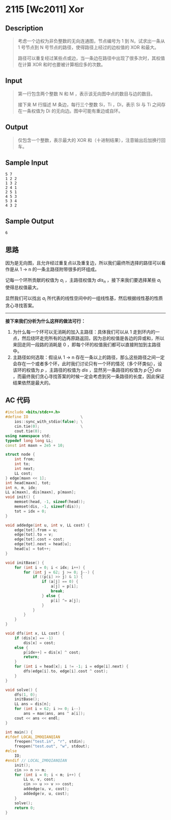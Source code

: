 # 2115 [Wc2011] Xor

## **Description**

> 考虑一个边权为非负整数的无向连通图，节点编号为 1 到 N，试求出一条从 1 号节点到 N 号节点的路径，使得路径上经过的边权值的 XOR 和最大。
>
> 路径可以重复经过某些点或边，当一条边在路径中出现了很多次时，其权值在计算 XOR 和时也要被计算相应多的次数。



## **Input**

> 第一行包含两个整数 N 和 M ，表示该无向图中点的数目与边的数目。
>
> 接下来 M 行描述 M 条边，每行三个整数 Si，Ti ，Di，表示 Si 与 Ti 之间存在一条权值为 Di 的无向边。图中可能有重边或自环。



## **Output**

> 仅包含一个整数，表示最大的 XOR 和（十进制结果），注意输出后加换行回车。



## **Sample Input**

    5 7
    1 2 2
    1 3 2
    2 4 1
    2 5 1
    4 5 3
    5 3 4
    4 3 2



## **Sample Output**

    6



## **思路**

因为是无向图，且允许经过重复点以及重复边，所以我们最终所选择的路径可以看作是从 1 -> n 的一条主路径附带很多的环组成。

记每一个环所贡献的权值为 $a_i$ ，主路径权值为 $dis_n$ ，接下来我们要选择某些 $a_i$ 使得总权值最大。

显然我们可以找出 $a_i$ 所代表的线性空间中的一组线性基，然后根据线性基的性质贪心寻找答案。

---

**接下来我们分析为什么这样的做法可行：**

1. 为什么每一个环可以无消耗的加入主路径：具体我们可以从 1 走到环内的一点，然后绕环走完所有的边再原路返回，因为总的权值是各边的异或和，所以来回走同一段路的消耗是 0 ，即每个环的权值我们都可以直接附加到主路径中。
2. 主路径如何选取：假设从 1 -> n 存在一条以上的路径，那么这些路径之间一定会存在一个或者多个环，此时我们讨论只有一个环的情况（多个环类似），设该环的权值为 $p$ ，主路径的权值为 $dis$ ，显然另一条路径的权值为 $p\oplus dis$ ，而最终我们贪心寻找答案的时候一定会考虑到另一条路径的长度，因此保证结果依然是最大的。



## **AC 代码**

```cpp
#include <bits/stdc++.h>
#define IO                       \
    ios::sync_with_stdio(false); \
    cin.tie(0);                  \
    cout.tie(0);
using namespace std;
typedef long long LL;
const int maxn = 2e5 + 10;

struct node {
    int from;
    int to;
    int next;
    LL cost;
} edge[maxn << 1];
int head[maxn], tot;
int n, m, idx;
LL a[maxn], dis[maxn], p[maxn];
void init() {
    memset(head, -1, sizeof(head));
    memset(dis, -1, sizeof(dis));
    tot = idx = 0;
}

void addedge(int u, int v, LL cost) {
    edge[tot].from = u;
    edge[tot].to = v;
    edge[tot].cost = cost;
    edge[tot].next = head[u];
    head[u] = tot++;
}

void initBase() {
    for (int i = 0; i < idx; i++) {
        for (int j = 62; j >= 0; j--) {
            if ((p[i] >> j) & 1) {
                if (a[j] == 0) {
                    a[j] = p[i];
                    break;
                } else {
                    p[i] ^= a[j];
                }
            }
        }
    }
}

void dfs(int x, LL cost) {
    if (dis[x] == -1)
        dis[x] = cost;
    else {
        p[idx++] = dis[x] ^ cost;
        return;
    }
    for (int i = head[x]; i != -1; i = edge[i].next) {
        dfs(edge[i].to, edge[i].cost ^ cost);
    }
}

void solve() {
    dfs(1, 0);
    initBase();
    LL ans = dis[n];
    for (int i = 62; i >= 0; i--)
        ans = max(ans, ans ^ a[i]);
    cout << ans << endl;
}

int main() {
#ifdef LOCAL_IM0QIANQIAN
    freopen("test.in", "r", stdin);
    freopen("test.out", "w", stdout);
#else
    IO;
#endif // LOCAL_IM0QIANQIAN
    init();
    cin >> n >> m;
    for (int i = 0; i < m; i++) {
        LL u, v, cost;
        cin >> u >> v >> cost;
        addedge(u, v, cost);
        addedge(v, u, cost);
    }
    solve();
    return 0;
}
```

